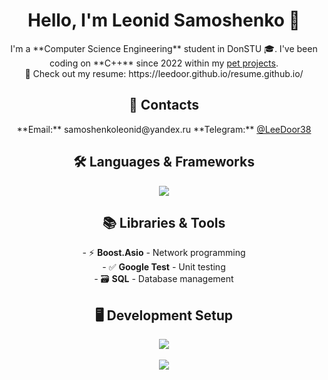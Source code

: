 # <div align="center">Hello, I'm Leonid Samoshenko 🤝</div>

<div align="center">
I'm a **Computer Science Engineering** student in DonSTU 🎓. I've been coding on **C++** since 2022 within my <a href="https://github.com/LeeDoor?tab=repositories">pet projects</a>.
<br>
📄 Check out my resume: https://leedoor.github.io/resume.github.io/
</div>

## <div align="center">📍 Contacts</div>
<div align="center">
**Email:** samoshenkoleonid@yandex.ru  
**Telegram:** <a href="https://t.me/LeeDoor38">@LeeDoor38</a>
</div>

## <div align="center">🛠 Languages & Frameworks</div>
<div align="center">
<img src="https://skillicons.dev/icons?i=cpp,qt,cmake,docker" />
</div>

## <div align="center">📚 Libraries & Tools</div>
<div align="center">
- ⚡ <b>Boost.Asio</b> - Network programming<br>
- ✅ <b>Google Test</b> - Unit testing<br>
- 🗃 <b>SQL</b> - Database management
</div>

## <div align="center">🖥 Development Setup</div>
<div align="center">
<img src="https://skillicons.dev/icons?i=linux,neovim,bash" />
<br><br>
<a href="https://github.com/LeeDoor/neovim-config">
  <img src="https://img.shields.io/badge/🚀 Try My Neovim Setup-57A143?style=for-the-badge&logo=neovim&logoColor=white" />
</a>
</div>
